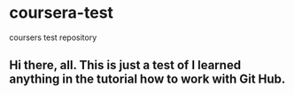 # coursera-test
coursers test repository
## Hi there, all. This is just a test of I learned anything in the tutorial how to work with Git Hub.